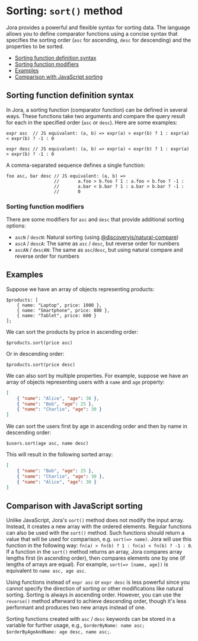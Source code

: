 # Sorting: `sort()` method

Jora provides a powerful and flexible syntax for sorting data. The language allows you to define comparator functions using a concise syntax that specifies the sorting order (`asc` for ascending, `desc` for descending) and the properties to be sorted.

- [Sorting function definition syntax](#sorting-function-definition-syntax)
- [Sorting function modifiers](#sorting-function-modifiers)
- [Examples](#examples)
- [Comparison with JavaScript sorting](#comparison-with-javascript-sorting)

## Sorting function definition syntax

In Jora, a sorting function (comparator function) can be defined in several ways. These functions take two arguments and compare the query result for each in the specified order (`asc` or `desc`). Here are some examples:

```jora
expr asc  // JS equivalent: (a, b) => expr(a) > expr(b) ? 1 : expr(a) < expr(b) ? -1 : 0
```

```jora
expr desc // JS equivalent: (a, b) => expr(a) < expr(b) ? 1 : expr(a) > expr(b) ? -1 : 0
```

A comma-separated sequence defines a single function:

```jora
foo asc, bar desc // JS equivalent: (a, b) =>
                  //       a.foo > b.foo ? 1 : a.foo < b.foo ? -1 :
                  //       a.bar < b.bar ? 1 : a.bar > b.bar ? -1 :
                  //       0
```

### Sorting function modifiers

There are some modifiers for `asc` and `desc` that provide additional sorting options:

- `ascN` / `descN`: Natural sorting (using [@discoveryjs/natural-compare](https://github.com/discoveryjs/natural-compare))
- `ascA` / `descA`: The same as `asc` / `desc`, but reverse order for numbers
- `ascAN` / `descAN`: The same as `asc`/`desc`, but using natural compare and reverse order for numbers

## Examples

Suppose we have an array of objects representing products:

```jora
$products: [
    { name: "Laptop", price: 1000 },
    { name: "Smartphone", price: 800 },
    { name: "Tablet", price: 600 }
];
```

We can sort the products by price in ascending order:

```jora
$products.sort(price asc)
```

Or in descending order:

```jora
$products.sort(price desc)
```

We can also sort by multiple properties. For example, suppose we have an array of objects representing users with a `name` and `age` property:

```json
[
    { "name": "Alice", "age": 30 },
    { "name": "Bob", "age": 25 },
    { "name": "Charlie", "age": 30 }
]
```


We can sort the users first by age in ascending order and then by name in descending order:

```jora
$users.sort(age asc, name desc)
```

This will result in the following sorted array:

```json
[
    { "name": "Bob", "age": 25 },
    { "name": "Charlie", "age": 30 },
    { "name": "Alice", "age": 30 }
]
```

## Comparison with JavaScript sorting

Unlike JavaScript, Jora's `sort()` method does not modify the input array. Instead, it creates a new array with the ordered elements. Regular functions can also be used with the `sort()` method. Such functions should return a value that will be used for comparison, e.g. `sort(=> name)`. Jora will use this function in the following way: `fn(a) > fn(b) ? 1 : fn(a) < fn(b) ? -1 : 0`. If a function in the `sort()` method returns an array, Jora compares array lengths first (in ascending order), then compares elements one by one (if lengths of arrays are equal). For example, `sort(=> [name, age])` is equivalent to `name asc, age asc`.

Using functions instead of `expr asc` or `expr desc` is less powerful since you cannot specify the direction of sorting or other modifications like natural sorting. Sorting is always in ascending order. However, you can use the `reverse()` method afterward to achieve descending order, though it's less performant and produces two new arrays instead of one.

Sorting functions created with `asc` / `desc` keywords can be stored in a variable for further usage, e.g., `$orderByName: name asc; $orderByAgeAndName: age desc, name asc;`.
